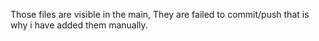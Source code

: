Those files are visible in the main, They are failed to commit/push that is why i have added them manually.

